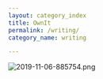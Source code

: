 ```yaml
---
layout: category_index
title: OwnIt
permalink: /writing/
category_name: writing

---
```


![2019-11-06-885754.png](https://m1vaemc2.github.io/saints___sinners/assets/2019-11-06-885754.png)
<!--

Set the front matter:
title = your page title and link name in the navigation
permalink = the url for the page, i.e. example.com/my-awesome-category
category_name = the name of the cateogry you want to use to group posts, you'll need to use the same name on post pages

Save this page in the root directory.
Use the same name for the filename as the permalink, i.e.

permalink: /my-awesome-category/
filename: my-awesome-category.html

-->
